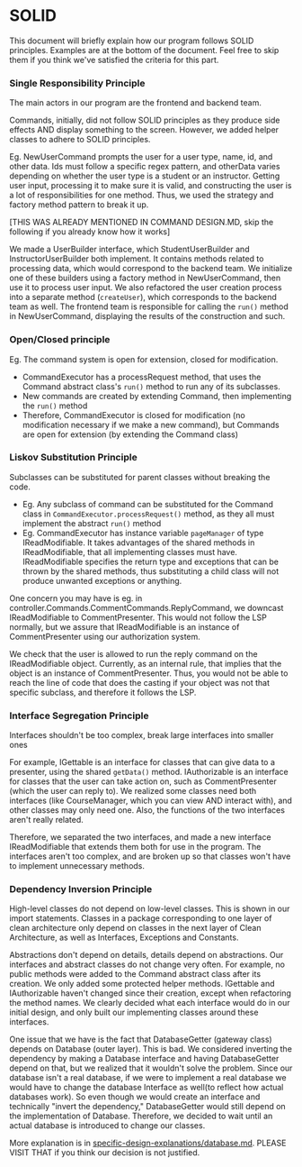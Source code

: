 # SOLID

This document will briefly explain how our program follows SOLID principles.
Examples are at the bottom of the document. Feel free to skip them if you think we've satisfied the criteria for this part.

### Single Responsibility Principle

The main actors in our program are the frontend and backend team.

Commands, initially, did not follow SOLID principles as they produce side effects AND display something to the screen.
However, we added helper classes to adhere to SOLID principles.

Eg. NewUserCommand prompts the user for a user type, name, id, and other data.
Ids must follow a specific regex pattern, and otherData varies depending on whether the user type is a student or an instructor.
Getting user input, processing it to make sure it is valid, and constructing the user is a lot of responsibilities for one method.
Thus, we used the strategy and factory method pattern to break it up.

[THIS WAS ALREADY MENTIONED IN COMMAND DESIGN.MD, skip the following if you already know how it works]

We made a UserBuilder interface, which StudentUserBuilder and InstructorUserBuilder both implement.
It contains methods related to processing data, which would correspond to the backend team. We initialize one of these builders using a factory method in NewUserCommand, then use it to process user input.
We also refactored the user creation process into a separate method (`createUser`), which corresponds to the backend team as well.
The frontend team is responsible for calling the `run()` method in NewUserCommand, displaying the results of the construction and such.

### Open/Closed principle

Eg. The command system is open for extension, closed for modification.
- CommandExecutor has a processRequest method, that uses the Command abstract class's `run()` method to run any of its subclasses.
- New commands are created by extending Command, then implementing the `run()` method
- Therefore, CommandExecutor is closed for modification (no modification necessary if we make a new command), but Commands are open for extension (by extending the Command class)

### Liskov Substitution Principle

Subclasses can be substituted for parent classes without breaking the code.
- Eg. Any subclass of command can be substituted for the Command class in `CommandExecutor.processRequest()` method, as they all must implement the abstract `run()` method
- Eg. CommandExecutor has instance variable `pageManager` of type IReadModifiable. It takes advantages of the shared methods in IReadModifiable, that all implementing classes must have.
IReadModifiable specifies the return type and exceptions that can be thrown by the shared methods, thus substituting a child class will not produce unwanted exceptions or anything.

One concern you may have is eg. in controller.Commands.CommentCommands.ReplyCommand, we downcast IReadModifiable to CommentPresenter. This would not follow the LSP normally, but
we assure that IReadModifiable is an instance of CommentPresenter using our authorization system.

We check that the user is allowed to run the reply command on the IReadModifiable object. Currently, as an internal rule, that implies that the object is an instance of CommentPresenter.
Thus, you would not be able to reach the line of code that does the casting if your object was not that specific subclass, and therefore it follows the LSP.

### Interface Segregation Principle

Interfaces shouldn't be too complex, break large interfaces into smaller ones

For example, IGettable is an interface for classes that can give data to a presenter, using the shared `getData()` method.
IAuthorizable is an interface for classes that the user can take action on, such as CommentPresenter (which the user can reply to).
We realized some classes need both interfaces (like CourseManager, which you can view AND interact with),
and other classes may only need one. Also, the functions of the two interfaces aren't really related.

Therefore, we separated the two interfaces, and made a new interface IReadModifiable that extends them both for use in the program.
The interfaces aren't too complex, and are broken up so that classes won't have to implement unnecessary methods.

### Dependency Inversion Principle

High-level classes do not depend on low-level classes. This is shown in our import statements. Classes in a package corresponding to one layer of clean architecture only depend on
classes in the next layer of Clean Architecture, as well as Interfaces, Exceptions and Constants.

Abstractions don't depend on details, details depend on abstractions. Our interfaces and abstract classes do not change very often. For example, no public methods
were added to the Command abstract class after its creation. We only added some protected helper methods. IGettable and IAuthorizable haven't changed since their creation, except
when refactoring the method names. We clearly decided what each interface would do in our initial design, and only built our implementing classes around these interfaces.

One issue that we have is the fact that DatabaseGetter (gateway class) depends on Database (outer layer).
This is bad.
We considered inverting the dependency by making a Database interface and having DatabaseGetter depend on that, but we realized that it wouldn't solve the problem. Since our database isn't a real database, if we were to implement
a real database we would have to change the database Interface as well(to reflect how actual databases work). So even though we would create an interface and technically "invert the dependency,"
DatabaseGetter would still depend on the implementation of Database. Therefore, we decided to wait until an actual database is introduced to change our classes.

More explanation is in [specific-design-explanations/database.md](../specific-design-explanations/database.md). PLEASE VISIT THAT if you think our decision is not justified.

